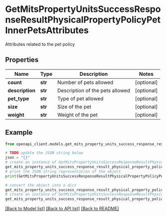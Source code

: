 # GetMitsPropertyUnitsSuccessResponseResultPhysicalPropertyPolicyPetInnerPetsAttributes

Attributes related to the pet policy

## Properties

Name | Type | Description | Notes
------------ | ------------- | ------------- | -------------
**count** | **str** | Number of pets allowed | [optional] 
**description** | **str** | Description of the pets allowed | [optional] 
**pet_type** | **str** | Type of pet allowed | [optional] 
**size** | **str** | Size of the pet | [optional] 
**weight** | **str** | Weight of the pet | [optional] 

## Example

```python
from openapi_client.models.get_mits_property_units_success_response_result_physical_property_policy_pet_inner_pets_attributes import GetMitsPropertyUnitsSuccessResponseResultPhysicalPropertyPolicyPetInnerPetsAttributes

# TODO update the JSON string below
json = "{}"
# create an instance of GetMitsPropertyUnitsSuccessResponseResultPhysicalPropertyPolicyPetInnerPetsAttributes from a JSON string
get_mits_property_units_success_response_result_physical_property_policy_pet_inner_pets_attributes_instance = GetMitsPropertyUnitsSuccessResponseResultPhysicalPropertyPolicyPetInnerPetsAttributes.from_json(json)
# print the JSON string representation of the object
print(GetMitsPropertyUnitsSuccessResponseResultPhysicalPropertyPolicyPetInnerPetsAttributes.to_json())

# convert the object into a dict
get_mits_property_units_success_response_result_physical_property_policy_pet_inner_pets_attributes_dict = get_mits_property_units_success_response_result_physical_property_policy_pet_inner_pets_attributes_instance.to_dict()
# create an instance of GetMitsPropertyUnitsSuccessResponseResultPhysicalPropertyPolicyPetInnerPetsAttributes from a dict
get_mits_property_units_success_response_result_physical_property_policy_pet_inner_pets_attributes_from_dict = GetMitsPropertyUnitsSuccessResponseResultPhysicalPropertyPolicyPetInnerPetsAttributes.from_dict(get_mits_property_units_success_response_result_physical_property_policy_pet_inner_pets_attributes_dict)
```
[[Back to Model list]](../README.md#documentation-for-models) [[Back to API list]](../README.md#documentation-for-api-endpoints) [[Back to README]](../README.md)


